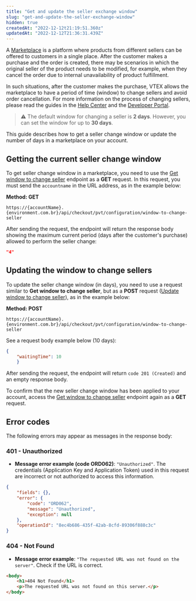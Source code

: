 ```yaml
---
title: "Get and update the seller exchange window"
slug: "get-and-update-the-seller-exchange-window"
hidden: true
createdAt: "2022-12-12t21:19:51.360z"
updatedAt: "2022-12-12T21:36:31.439Z"
---
```


A [Marketplace](https://help.vtex.com/en/tutorial/integrating-with-marketplace) is a platform where products from different sellers can be offered to customers in a single place. After the customer makes a purchase and the order is created, there may be scenarios in which the original seller of the product needs to be modified, for example, when they cancel the order due to internal unavailability of product fulfillment.

In such situations, after the customer makes the purchase, VTEX allows the marketplace to have a period of time (window) to change sellers and avoid order cancellation. For more information on the process of changing sellers, please read the guides in the [Help Center](https://help.vtex.com/en/tutorial/change-seller--5TBAwO2kOAMw44uyaaQMQO) and the [Developer Portal](https://developers.vtex.com/vtex-rest-api/docs/change-seller).

> ⚠️ The default window for changing a seller is **2 days**. However, you can set the window for up to **30 days**.

This guide describes how to get a seller change window or update the number of days in a marketplace on your account.

## Getting the current seller change window

To get seller change window in a marketplace, you need to use the [Get window to change seller](https://developers.vtex.com/docs/api-reference/checkout-api#get-/api/checkout/pvt/configuration/window-to-change-seller) endpoint as a **GET** request. In this request, you must send the `accountname` in the URL address, as in the example below:

**Method: GET**

`https://{accountName}.{environment.com.br}/api/checkout/pvt/configuration/window-to-change-seller`

After sending the request, the endpoint will return the response body showing the maximum current period (days after the customer's purchase) allowed to perform the seller change:

```json
"4"
```

## Updating the window to change sellers

To update the seller change window (in days), you need to use a request similar to **Get window to change seller**, but as a **POST** request ([Update window to change seller](https://developers.vtex.com/docs/api-reference/orders-api#post-/api/checkout/pvt/configuration/window-to-change-seller)), as in the example below:

**Method: POST**

`https://{accountName}.{environment.com.br}/api/checkout/pvt/configuration/window-to-change-seller`

See a request body example below (10 days):

```json
{
    "waitingTime": 10
    }
```

After sending the request, the endpoint will return `code 201 (Created)` and an empty response body.

To confirm that the new seller change window has been applied to your account, access the [Get window to change seller](https://developers.vtex.com/docs/api-reference/checkout-api#get-/api/checkout/pvt/configuration/window-to-change-seller) endpoint again as a **GET** request.

## Error codes

The following errors may appear as messages in the response body:

### 401 - Unauthorized

- **Message error example (code ORD062)**: `"Unauthorized"`. The credentials (Application Key and Application Token) used in this request are incorrect or not authorized to access this information.

```json
{
    "fields": {},
    "error": {
        "code": "ORD062",
        "message": "Unauthorized",
        "exception": null
    },
    "operationId": "8ec4b686-435f-42ab-8cfd-89306f888c3c"
}
```

### 404 - Not Found

- **Message error example**: `"The requested URL was not found on the server"`. Check if the URL is correct.

```html
<body>
    <h1>404 Not Found</h1>
    <p>The requested URL was not found on this server.</p>
</body>
```
